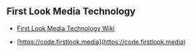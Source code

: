 
## First Look Media Technology

- [First Look Media Technology Wiki](https://github.com/firstlookmedia/firstlookmedia.github.io/wiki)

- [https://code.firstlook.media](https://code.firstlook.media)
